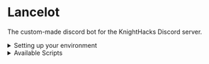 # Lancelot

The custom-made discord bot for the KnightHacks Discord server.

<details>
<summary>Setting up your environment</summary>
<br>

## Preparing your environment

- Make sure you're running at least node v18.x

### Get the discord server template

Ask one of the devs in the discord for the Knight Hacks server template.

### Get a Token

You'll need a token in order to allow your bot to connect to Discord. Go to the
[Discord Developer Portal](https://discord.com/developers) to set up your
developer account. You will need to click "New Application" and follow the
prompts to set up your own test instance of Lancelot.

Once you've set up your test instance of the bot, you'll need to set up a test
bot user. Click "Bot" with the puzzle piece on the left side of the screen.

<img src="./docs/bot-sidebar.png" width="400" />

You should now be able to copy your token from the middle of the screen.
**Don't share this!** Anyone who has this token can control your bot account
and attach other bots to it or worse. Never publish it to source control
software like Git or GitHub.

<img src="./docs/build-a-bot.png" width="700" />

Create a file called `.env` in the root of the project folder with the token.
This file should be automatically ignored by the Git configuration.

```bash
echo "DISCORD_TOKEN=YOUR_TOKEN_HERE" > .env
```

Next, you'll need to create your own testing server for the bot. Go to the plus
sign circle at the bottom of your servers and follow the prompts to create your
own server.

<img src="./docs/plus-sign.png">

You will need to extract the **Guild ID** of the server you want to use for
testing. Go to the Discord settings and select "Advanced".

<img src="./docs/discord-settings.png" height="400">

Turn the "Developer Settings" option on.

<img src="./docs/developer-mode.png">

Go back to your servers and right click the testing server. You should now have
an option to "Copy ID", which will copy the guild ID to your clipboard.

<img src="./docs/right-click.png" height="400">

Add the guild ID to the `.env` file:

```bash
echo "GUILD_ID=YOUR_GUILD_ID_HERE" >> .env
```

### Set up Permissions

Finally, you'll need to give your test bot the appropriate permissions so it
can do things. Head back to the [Discord Developer
Portal](https://discord.com/developers) and select your application. Then
select "Bot" in the sidebar.

<img src="./docs/bot-sidebar.png" width="400" />

Scroll down, and turn **on** the "Server Members Intent" and "Presence Intent"
options under "Privileged Gateway Intents".

<img src="./docs/gateway-intents.png">

Next, go to the OAuth2 page and **select "bot" and "application.command" under "Scopes"**. A bunch of
permissions should appear below; the following are recommended settings for the
bot permissions:

![bot-permissions](./docs/bot-permissions.png)

Discord will generate an link on the screen which you can use to add the bot to
a server. The simplest thing to do is to make your own testing server and then
follow the link, which will prompt you to add the bot to a server you
administer.

You should now be able to run `npm start` and start developing!
</details>

<details>
<summary>Available Scripts</summary>
<br>

## Available Scripts

In the project directory, you can run:

### `npm start`

An alias for `npm run start:dev`

### `npm run start:dev`

Starts and runs the development node server.

### `npm run start:prod`

Starts and runs the production node server.

### `npm test`

Starts and runs the unit test suite and shows results.

### `npm run build`

Compiles the source files.

### `npm run lint`

Lints all of the source files.
</details>